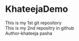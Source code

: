 # KhateejaDemo
This is my 1st git repository 
<br>
This is my 2nd repositry in github
<br>
Author-khateeja pasha
